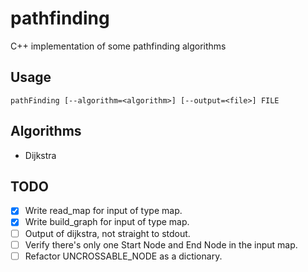 # pathfinding
C++ implementation of some pathfinding algorithms

## Usage

	pathFinding [--algorithm=<algorithm>] [--output=<file>] FILE

## Algorithms
- Dijkstra

## TODO
- [x] Write read_map for input of type map.
- [x] Write build_graph for input of type map.
- [ ] Output of dijkstra, not straight to stdout.
- [ ] Verify there's only one Start Node and End Node in the input map.
- [ ] Refactor UNCROSSABLE_NODE as a dictionary.
